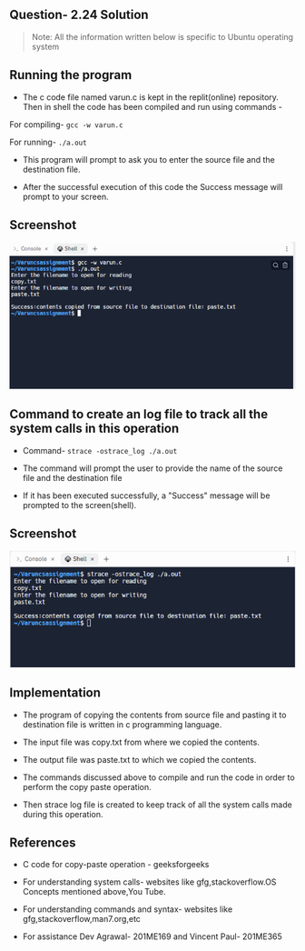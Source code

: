 ## Question- 2.24 Solution

> Note: All the information written below is specific to Ubuntu operating system

## Running the program

- The c code file named varun.c is kept in the replit(online) repository. Then in shell the code has been compiled and run using commands -

For compiling- `gcc -w varun.c`

For running- `./a.out`

- This program will prompt to ask you to enter the source file and the destination file.

- After the successful execution of this code the Success message will prompt to your screen.

## Screenshot

![alt text](https://github.com/varun-tiwari1/CS252_Assignment/blob/master/Question-1/run_code_shell_image.png)

## Command to create an log file to track all the system calls in this operation

- Command- `strace -ostrace_log ./a.out`

- The command will prompt the user to provide the name of the source file and the destination file

- If it has been executed successfully, a "Success" message will be prompted to the screen(shell).


## Screenshot

![alt text](/strace_log_Execution.png)

## Implementation

- The program of copying the contents from source file and pasting it to destination file is written in c programming language.

- The input file was copy.txt from where we copied the contents.

- The output file was paste.txt to which we copied the contents.

- The commands discussed above to compile and run the code in order to perform the copy paste operation.

- Then strace log file is created to keep track of all the system calls made during this operation. 

## References

- C code for copy-paste operation - geeksforgeeks

- For understanding system calls- websites like gfg,stackoverflow.OS Concepts mentioned above,You Tube.

- For understanding commands and syntax- websites like gfg,stackoverflow,man7.org,etc

- For assistance Dev Agrawal-
201ME169 and Vincent Paul- 201ME365

